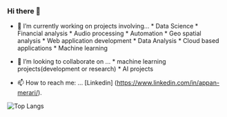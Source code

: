 ### Hi there 👋

- 🔭 I’m currently working on projects involving...
      * Data Science
      * Financial analysis
      * Audio processing
      * Automation
      * Geo spatial analysis
      * Web application development
      * Data Analysis
      * Cloud based applications
      * Machine learning
      
- 👯 I’m looking to collaborate on ...
      * machine learning projects(development or research)
      * AI projects    

- 📫 How to reach me: ... [Linkedin] (https://www.linkedin.com/in/appan-merari/).

![Top Langs](https://github-readme-stats.vercel.app/api/top-langs/?username=blockchainamm&hide=html,css,jupyter%20notebook&theme=tokyonight)

